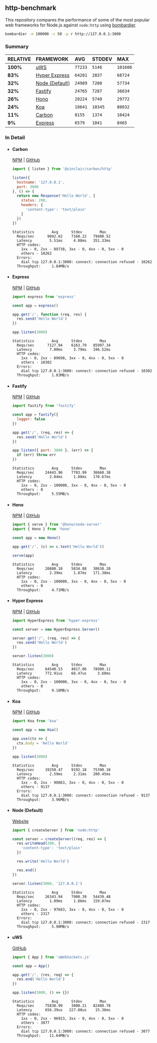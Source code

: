 ## http-benchmark

This repository compares the performance of some of the most popular web frameworks for Node.js against `node:http` using [bombardier](https://github.com/codesenberg/bombardier).

```bash
bombardier -n 100000 -c 50 -p r http://127.0.0.1:3000
```

### Summary

| RELATIVE | FRAMEWORK | AVG | STDDEV | MAX |
| :--- | :--- | :--- | :--- | :--- |
| **100%** | [uWS](#uws) | `77233` | `5146` | `101606` |
| **83%** | [Hyper Express](#hyper-express) | `64201` | `2837` | `68724` |
| **32%** | [Node (Default)](#node-default) | `24989` | `7200` | `57734` |
| **32%** | [Fastify](#fastify) | `24765` | `7287` | `36634` |
| **26%** | [Hono](#hono) | `20224` | `5740` | `29772` |
| **24%** | [Koa](#koa) | `18641` | `10345` | `80032` |
| **11%** | [Carbon](#carbon) | `8155` | `1374` | `10424` |
| **9%** | [Express](#express) | `6579` | `1041` | `8465` |


### In Detail

- #### Carbon
  [NPM](https://npmjs.com/@sinclair/carbon) | [GitHub](https://github.com/sinclairzx81/carbon)
  ```js
  import { listen } from '@sinclair/carbon/http'

  listen({
    hostname: '127.0.0.1',
    port: 3000
  }, () => {
    return new Response('Hello World', {
      status: 200,
      headers: {
        'content-type': 'text/plain'
      }
    })
  })
  ```

  ```
  Statistics        Avg      Stdev        Max
    Reqs/sec      9042.62    7168.22   79480.52
    Latency        5.51ms     4.08ms   351.33ms
    HTTP codes:
      1xx - 0, 2xx - 89738, 3xx - 0, 4xx - 0, 5xx - 0
      others - 10262
    Errors:
      dial tcp 127.0.0.1:3000: connect: connection refused - 10262
    Throughput:     1.84MB/s
  ```

- #### Express
  [NPM](https://npmjs.com/express) | [GitHub](https://github.com/expressjs/express)
  ```js
  import express from 'express'

  const app = express()

  app.get('/', function (req, res) {
    res.send('Hello World')
  })

  app.listen(3000)
  ```

  ```
  Statistics        Avg      Stdev        Max
    Reqs/sec      7127.94    6163.79   85997.34
    Latency        7.00ms     3.79ms   346.52ms
    HTTP codes:
      1xx - 0, 2xx - 89698, 3xx - 0, 4xx - 0, 5xx - 0
      others - 10302
    Errors:
      dial tcp 127.0.0.1:3000: connect: connection refused - 10302
    Throughput:     1.83MB/s
  ```

- #### Fastify
  [NPM](https://npmjs.com/fastify) | [GitHub](https://github.com/fastify/fastify)
  ```js
  import fastify from 'fastify'

  const app = fastify({
    logger: false
  })

  app.get('/', (req, res) => {
    res.send('Hello World')
  })

  app.listen({ port: 3000 }, (err) => {
    if (err) throw err
  })
  ```

  ```
  Statistics        Avg      Stdev        Max
    Reqs/sec     24443.96    7703.99   36660.38
    Latency        2.04ms     1.88ms   170.67ms
    HTTP codes:
      1xx - 0, 2xx - 100000, 3xx - 0, 4xx - 0, 5xx - 0
      others - 0
    Throughput:     5.55MB/s
  ```

- #### Hono
  [NPM](https://npmjs.com/hono) | [GitHub](https://github.com/honojs/hono)
  ```js
  import { serve } from '@hono/node-server'
  import { Hono } from 'hono'

  const app = new Hono()

  app.get('/', (c) => c.text('Hello World'))

  serve(app)
  ```

  ```
  Statistics        Avg      Stdev        Max
    Reqs/sec     20880.10    5834.88   30638.20
    Latency        2.39ms     1.87ms   171.30ms
    HTTP codes:
      1xx - 0, 2xx - 100000, 3xx - 0, 4xx - 0, 5xx - 0
      others - 0
    Throughput:     4.71MB/s
  ```

- #### Hyper Express
  [NPM](https://npmjs.com/hyper-express) | [GitHub](https://github.com/kartikk221/hyper-express)
  ```js
  import HyperExpress from 'hyper-express'

  const server = new HyperExpress.Server()

  server.get('/', (req, res) => {
    res.send('Hello World')
  })

  server.listen(3000)
  ```

  ```
  Statistics        Avg      Stdev        Max
    Reqs/sec     64540.53    4017.06   78980.11
    Latency      772.91us    68.47us     3.60ms
    HTTP codes:
      1xx - 0, 2xx - 100000, 3xx - 0, 4xx - 0, 5xx - 0
      others - 0
    Throughput:     9.16MB/s
  ```

- #### Koa
  [NPM](https://npmjs.com/koa) | [GitHub](https://github.com/koajs/koa)
  ```js
  import Koa from 'koa'

  const app = new Koa()

  app.use(ctx => {
    ctx.body = 'Hello World'
  })

  app.listen(3000)
  ```

  ```
  Statistics        Avg      Stdev        Max
    Reqs/sec     19250.47    9192.18   75390.10
    Latency        2.59ms     2.31ms   200.45ms
    HTTP codes:
      1xx - 0, 2xx - 90863, 3xx - 0, 4xx - 0, 5xx - 0
      others - 9137
    Errors:
      dial tcp 127.0.0.1:3000: connect: connection refused - 9137
    Throughput:     3.96MB/s
  ```

- #### Node (Default)
  [Website](https://nodejs.org/api/http.html)
  ```js
  import { createServer } from 'node:http'

  const server = createServer((req, res) => {
    res.writeHead(200, {
      'content-type': 'text/plain'
    })

    res.write('Hello World')

    res.end()
  })

  server.listen(3000, '127.0.0.1')
  ```

  ```
  Statistics        Avg      Stdev        Max
    Reqs/sec     26343.94    7900.39   54439.48
    Latency        1.89ms     1.86ms   159.87ms
    HTTP codes:
      1xx - 0, 2xx - 97683, 3xx - 0, 4xx - 0, 5xx - 0
      others - 2317
    Errors:
      dial tcp 127.0.0.1:3000: connect: connection refused - 2317
    Throughput:     5.90MB/s
  ```

- #### uWS
  [GitHub](https://github.com/uNetworking/uWebSockets.js)
  ```js
  import { App } from 'uWebSockets.js'

  const app = App()

  app.get('/', (res, req) => {
    res.end('Hello World')
  })

  app.listen(3000, () => {})
  ```

  ```
  Statistics        Avg      Stdev        Max
    Reqs/sec     75838.99    3800.21   82488.78
    Latency      656.39us   227.08us    15.36ms
    HTTP codes:
      1xx - 0, 2xx - 96923, 3xx - 0, 4xx - 0, 5xx - 0
      others - 3077
    Errors:
      dial tcp 127.0.0.1:3000: connect: connection refused - 3077
    Throughput:    11.64MB/s
  ```


